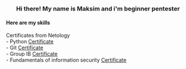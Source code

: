 <h3 align="center">Hi there! My name is Maksim and i'm beginner pentester</h3>

<h4 align="left">Here are my skills</h4>
Certificates from Netology <br>
- Python <a href="https://github.com/MIKEYTRE/MIKEYTRE/blob/main/python.pdf">Certificate</a><br>
- Git <a href="https://github.com/MIKEYTRE/MIKEYTRE/blob/main/github.pdf">Certificate</a><br>
- Group IB <a href="https://github.com/MIKEYTRE/MIKEYTRE/blob/main/GIB_Certificate_2023.pdf">Certificate</a><br>
- Fundamentals of information security <a href="https://github.com/MIKEYTRE/MIKEYTRE/blob/main/Course.pdf">Certificate</a><br>










<!--
**MIKEYTRE/MIKEYTRE** is a ✨ _special_ ✨ repository because its `README.md` (this file) appears on your GitHub profile.

Here are some ideas to get you started:

- 🔭 I’m currently working on ...
- 🌱 I’m currently learning ...
- 👯 I’m looking to collaborate on ...
- 🤔 I’m looking for help with ...
- 💬 Ask me about ...
- 📫 How to reach me: ...
- 😄 Pronouns: ...
- ⚡ Fun fact: ...
-->
